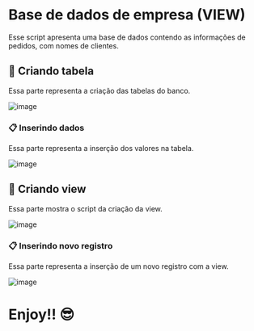 # Base de dados de empresa (VIEW)
Esse script apresenta uma base de dados contendo as informações de pedidos, com nomes de clientes.

## 📌 Criando tabela
Essa parte representa a criação das tabelas do banco.

![image](https://github.com/CaioLDias/Base-de-Dados-Empresa-VIEW-/assets/77282689/07311e8b-ac96-4c02-9215-ca97114a1f02)

### 📋 Inserindo dados
Essa parte representa a inserção dos valores na tabela.

![image](https://github.com/CaioLDias/Base-de-Dados-Empresa-VIEW-/assets/77282689/8edb37b0-4497-4d53-94af-c008b0ad2ddf)

## 📌 Criando view
Essa parte mostra o script da criação da view.

![image](https://github.com/CaioLDias/Base-de-Dados-Empresa-VIEW-/assets/77282689/25abdd56-2894-48da-b7a6-ec222186964f)

### 📋 Inserindo novo registro
Essa parte representa a inserção de um novo registro com a view.

![image](https://github.com/CaioLDias/Base-de-Dados-Empresa-VIEW-/assets/77282689/eeb6ee01-b596-4ebb-a34a-cadb2ecec202)

# Enjoy!! 😎
